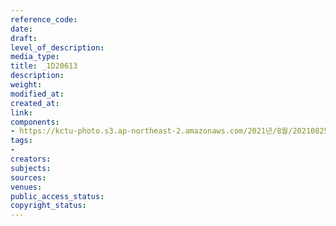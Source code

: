 ```yaml
---
reference_code: 
date: 
draft: 
level_of_description: 
media_type: 
title: _1D20613
description: 
weight: 
modified_at: 
created_at: 
link: 
components:
- https://kctu-photo.s3.ap-northeast-2.amazonaws.com/2021년/8월/20210825_하반기+총파업+대장정_대구/_1D20613.jpg
tags:
- 
creators: 
subjects: 
sources: 
venues: 
public_access_status: 
copyright_status: 
---
```

